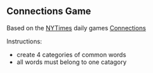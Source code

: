 ## Connections Game

Based on the [NYTimes](https://www.nytimes.com/crosswords) daily games [Connections](https://www.nytimes.com/games/connections)

Instructions: 

- create 4 categories of common words
- all words must belong to one catagory